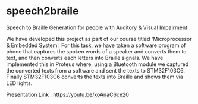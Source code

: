 # speech2braile
Speech to Braille Generation for people with Auditory &amp; Visual Impairment


We have developed this project as part of our course titled 'Microprocessor & Embedded System'. 
For this task, we have taken a software program of phone that captures the spoken words of a speaker and converts them to text, 
and then converts each letters into Braille signals. We have implemented this in Proteus where, 
using a Bluetooth module we captured the converted texts from a software and sent the texts to STM32F103C6. 
Finally STM32F103C6 converts the texts into Braille and shows them via LED lights.


Presentation Link : https://youtu.be/xoAnaC6ce20
